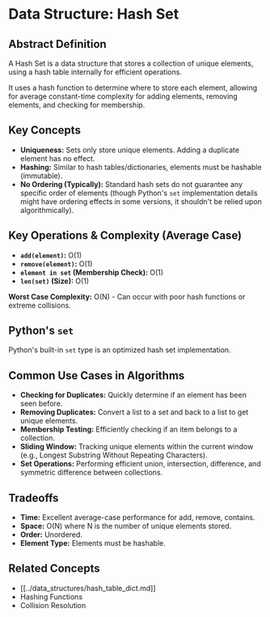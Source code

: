 # Data Structure: Hash Set

## Abstract Definition

A Hash Set is a data structure that stores a collection of unique elements, using a hash table internally for efficient operations.

It uses a hash function to determine where to store each element, allowing for average constant-time complexity for adding elements, removing elements, and checking for membership.

## Key Concepts

*   **Uniqueness:** Sets only store unique elements. Adding a duplicate element has no effect.
*   **Hashing:** Similar to hash tables/dictionaries, elements must be hashable (immutable).
*   **No Ordering (Typically):** Standard hash sets do not guarantee any specific order of elements (though Python's `set` implementation details might have ordering effects in some versions, it shouldn't be relied upon algorithmically).

## Key Operations & Complexity (Average Case)

*   **`add(element)`:** O(1)
*   **`remove(element)`:** O(1)
*   **`element in set` (Membership Check):** O(1)
*   **`len(set)` (Size):** O(1)

**Worst Case Complexity:** O(N) - Can occur with poor hash functions or extreme collisions.

## Python's `set`

Python's built-in `set` type is an optimized hash set implementation.

## Common Use Cases in Algorithms

*   **Checking for Duplicates:** Quickly determine if an element has been seen before.
*   **Removing Duplicates:** Convert a list to a set and back to a list to get unique elements.
*   **Membership Testing:** Efficiently checking if an item belongs to a collection.
*   **Sliding Window:** Tracking unique elements within the current window (e.g., Longest Substring Without Repeating Characters).
*   **Set Operations:** Performing efficient union, intersection, difference, and symmetric difference between collections.

## Tradeoffs

*   **Time:** Excellent average-case performance for add, remove, contains.
*   **Space:** O(N) where N is the number of unique elements stored.
*   **Order:** Unordered.
*   **Element Type:** Elements must be hashable.

## Related Concepts

*   [[../data_structures/hash_table_dict.md]]
*   Hashing Functions
*   Collision Resolution 